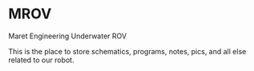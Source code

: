 MROV
====

Maret Engineering Underwater ROV

This is the place to store schematics, programs, notes, pics, and all else related to our robot.